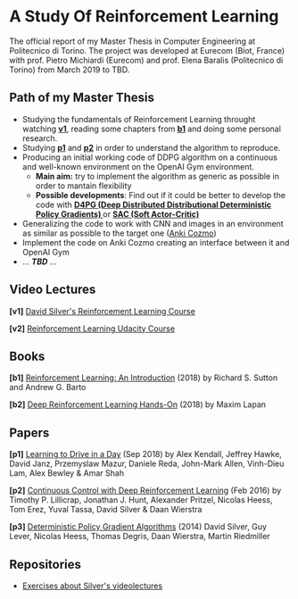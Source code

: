 # A Study Of Reinforcement Learning
The official report of my Master Thesis in Computer Engineering at Politecnico di Torino.
The project was developed at Eurecom (Biot, France) with prof. Pietro Michiardi (Eurecom) and prof. Elena Baralis (Politecnico di Torino) from March 2019 to TBD.
## Path of my Master Thesis
- Studying the fundamentals of Reinforcement Learning throught watching **[v1](#video-lectures)**, reading some chapters from **[b1](#books)** and doing some personal research.
- Studying **[p1](#papers)** and **[p2](#papers)** in order to understand the algorithm to reproduce.
- Producing an initial working code of DDPG algorithm on a continuous and well-known environment on the OpenAI Gym environment.
  - **Main aim:** try to implement the algorithm as generic as possible in order to mantain flexibility
  - **Possible developments**: Find out if it could be better to develop the code with **[D4PG (Deep Distributed Distributional Deterministic Policy Gradients) ](https://arxiv.org/pdf/1804.08617.pdf)** or **[SAC (Soft Actor-Critic) ](https://arxiv.org/pdf/1801.01290.pdf)**
- Generalizing the code to work with CNN and images in an environment as similar as possible to the target one ([Anki Cozmo](https://www.anki.com/en-us/cozmo))
- Implement the code on Anki Cozmo creating an interface between it and OpenAI Gym
- ... ***TBD*** ...
 
  
## Video Lectures
**[v1]** [David Silver's Reinforcement Learning Course](http://www0.cs.ucl.ac.uk/staff/d.silver/web/Teaching.html)

**[v2]** [Reinforcement Learning Udacity Course](https://classroom.udacity.com/courses/ud600)

## Books
**[b1]** [Reinforcement Learning: An Introduction](http://incompleteideas.net/book/RLbook2018.pdf) (2018) by Richard S. Sutton and Andrew G. Barto

**[b2]** [Deep Reinforcement Learning Hands-On](https://www.packtpub.com/big-data-and-business-intelligence/deep-reinforcement-learning-hands) (2018) by Maxim Lapan

## Papers
**[p1]** [Learning to Drive in a Day](https://arxiv.org/pdf/1807.00412.pdf) (Sep 2018) by Alex Kendall, Jeffrey Hawke, David Janz, Przemyslaw Mazur, Daniele Reda, John-Mark Allen, Vinh-Dieu Lam, Alex Bewley & Amar Shah

**[p2]** [Continuous Control with Deep Reinforcement Learning](https://arxiv.org/pdf/1509.02971.pdf) (Feb 2016) by Timothy P. Lillicrap, Jonathan J. Hunt, Alexander Pritzel, Nicolas Heess, Tom Erez, Yuval Tassa, David Silver & Daan Wierstra

**[p3]** [Deterministic Policy Gradient Algorithms](http://proceedings.mlr.press/v32/silver14.pdf) (2014) David Silver, Guy Lever, Nicolas Heess, Thomas Degris, Daan Wierstra, Martin Riedmiller



## Repositories
- [Exercises about Silver's videolectures](https://github.com/dennybritz/reinforcement-learning)
